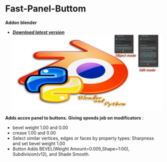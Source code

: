 # Fast-Panel-Buttom
**Addon blender**
* ***[Download latest version](https://github.com/Constantyn6487/Fast-Panel-Buttom/raw/main/Fast_Panel_Button.zip)***
![Header](Image.png)

**Adds acces panel to buttons. Giving speeds job on modificators** :

* bevel weight 1.00 and 0.00
* crease 1.00 and 0.00
* Select similar vertices, edges or faces by property types: Sharpness and set bevel weight 1.00
* Button Adds BEVEL(Weight Amount=0.005,Shape=1:00), Subdivision(v12), and Shade Smooth.
